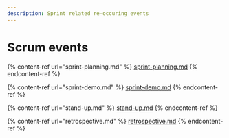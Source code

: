 ```yaml
---
description: Sprint related re-occuring events
---
```


# Scrum events

{% content-ref url="sprint-planning.md" %}
[sprint-planning.md](sprint-planning.md)
{% endcontent-ref %}

{% content-ref url="sprint-demo.md" %}
[sprint-demo.md](sprint-demo.md)
{% endcontent-ref %}

{% content-ref url="stand-up.md" %}
[stand-up.md](stand-up.md)
{% endcontent-ref %}

{% content-ref url="retrospective.md" %}
[retrospective.md](retrospective.md)
{% endcontent-ref %}

